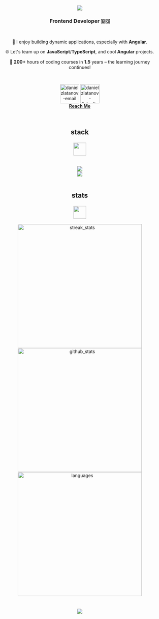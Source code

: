 <h1 align="center">
    <img src="https://readme-typing-svg.herokuapp.com/?font=Righteous&size=35&center=true&vCenter=true&width=500&height=70&duration=4000&lines=Hi+👋;+I'm+Daniel;&color=006aff" />
</h1>

<h3 align="center" color="006aff">Frontend Developer 🇧🇬</h3>

<br/>

<div align="center">

🧩 I enjoy building dynamic applications, especially with **Angular**.

🌐 Let's team up on **JavaScript**/**TypeScript**, and cool **Angular** projects.

🗿 **200+** hours of coding courses in **1.5** years – the learning journey continues!

</div>

<br/>

<p align="center">
    <a href="mailto:danielzlatanov1@gmail.com">
        <img align="center" src="https://raw.githubusercontent.com/Tarikul-Islam-Anik/Telegram-Animated-Emojis/main/Objects/Incoming%20Envelope.webp" alt="danielzlatanov-email" height="60" width="60" /></a>
    <a href="https://linkedin.com/in/dz06" target="blank">
        <img align="center" src="https://user-images.githubusercontent.com/74038190/235294012-0a55e343-37ad-4b0f-924f-c8431d9d2483.gif" alt="danielzlatanov-linkedin" height="60" width="60" /></a>
      <a href="mailto:danielzlatanov1@gmail.com">
        <br/>
        <strong> Reach Me </strong>
      </a>
</p>

<br/>

<h2 align="center" color=006aff> 
    <p align="center"> stack </p>
    <img src="https://user-images.githubusercontent.com/74038190/216122041-518ac897-8d92-4c6b-9b3f-ca01dcaf38ee.png" height="40" width="40">
</h2>

<br/>

<div align="center">
  <img src="https://skillicons.dev/icons?i=angular,javascript,typescript,nodejs,express,html,css,sass,tailwind,bootstrap" />
  <br>
  <img src="https://skillicons.dev/icons?i=git,github,mongodb,mysql,firebase,netlify,vercel,postman,vscode,replit" />
</div>

<br/>

<h2 align="center" color=006aff> 
    <p align="center"> stats </p>
    <img src="https://user-images.githubusercontent.com/74038190/216122049-276bc7a5-c760-4849-805a-995d8fa6ea13.png" height="40" width="40">
</h2>

<div align="center">
  <img width=390 src="https://streak-stats.demolab.com/?user=danielzlatanov&count_private=true&theme=transparent&border_radius=10" alt="streak_stats"/>

  <br>
  
  <img width=390 src="https://github-readme-stats-salesp07.vercel.app/api?username=danielzlatanov&count_private=true&show_icons=true&theme=transparent&rank_icon=github&border_radius=10" alt="github_stats" />

  <br>
  
  <img width=390 align="center" src="https://github-readme-stats-salesp07.vercel.app/api/top-langs/?username=danielzlatanov&hide=HTML&langs_count=8&layout=compact&theme=transparent&border_radius=10&size_weight=0.5&count_weight=0.5&exclude_repo=github-readme-stats" alt="languages" />
</div>

<br/>

<h3 align="center">
  <img src="https://readme-typing-svg.herokuapp.com/?font=Righteous&size=25&center=true&vCenter=true&width=500&height=70&duration=4000&lines=Appreciate+your+interest+✌️;+Drop+me+a+message+on+LinkedIn+📬;&color=006aff" />
</h3>
